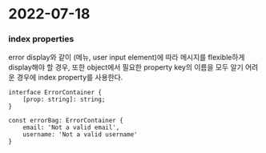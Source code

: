 # 2022-07-18

### index properties

error display와 같이 (메뉴, user input element)에 따라 메시지를 flexible하게 display해야 할 경우, 또한 object에서 필요한 property key의 이름을 모두 알기 어려운 경우에 index property를 사용한다.

```
interface ErrorContainer {
    [prop: string]: string;
}

const errorBag: ErrorContainer {
    email: 'Not a valid email',
    username: 'Not a valid username'
}
```